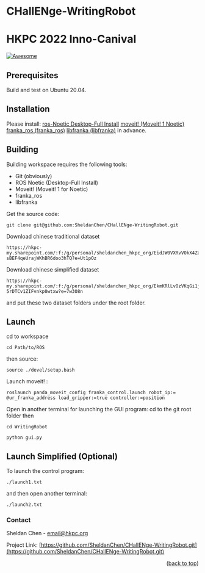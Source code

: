 # CHallENge-WritingRobot
# HKPC 2022 Inno-Canival
[![Awesome](https://cdn.rawgit.com/sindresorhus/awesome/d7305f38d29fed78fa85652e3a63e154dd8e8829/media/badge.svg)](https://github.com/sindresorhus/awesome#readme)


## Prerequisites
Build and test on Ubuntu 20.04.

## Installation

Please install:
[ros-Noetic Desktop-Full Install](http://wiki.ros.org/noetic/Installation/Ubuntu)
[moveit! (Moveit! 1 Noetic)](https://ros-planning.github.io/moveit_tutorials/) 
[franka_ros (franka_ros)](https://frankaemika.github.io/docs/installation_linux.html) 
[libfranka (libfranka)](https://frankaemika.github.io/docs/installation_linux.html) 
in advance.  


## Building

Building workspace requires the following tools:

- Git (obviously)
- ROS Noetic (Desktop-Full Install)
- Moveit! (Moveit! 1 for Noetic)
- franka_ros
- libfranka

Get the source code:

```shell
git clone git@github.com:SheldanChen/CHallENge-WritingRobot.git
```

Download chinese traditional dataset
```shell
https://hkpc-my.sharepoint.com/:f:/g/personal/sheldanchen_hkpc_org/EidJW0VXRvVOkX4ZaPxlU-sBEF4qeUrajWKhBR6doo3hTQ?e=Ut1pOz
```
Download chinese simplified dataset
```shell
https://hkpc-my.sharepoint.com/:f:/g/personal/sheldanchen_hkpc_org/EkmKRlLvOzVKqGi1jFAeMsUBEt-5rDTCv1ZIFvnkp0wtxw?e=7w3O8n
```
and put these two dataset folders under the root folder.


## Launch 
cd to workspace
```shell
cd Path/to/ROS
```
then source:
```shell
source ./devel/setup.bash
```
Launch moveit! :
```shell
roslaunch panda_moveit_config franka_control.launch robot_ip:= @ur_franka_address load_gripper:=true controller:=position
```

Open in another terminal for launching the GUI program:
cd to the git root folder then
```shell
cd WritingRobot
```
```shell
python gui.py
```


## Launch Simplified (Optional)
To launch the control program:
```shell
./launch1.txt
```
and then open another terminal:
```shell
./launch2.txt
```




<!-- CONTACT -->
### Contact

Sheldan Chen - email@hkpc.org

Project Link: [https://github.com/SheldanChen/CHallENge-WritingRobot.git](https://github.com/SheldanChen/CHallENge-WritingRobot.git)

<p align="right">(<a href="#top">back to top</a>)</p>

